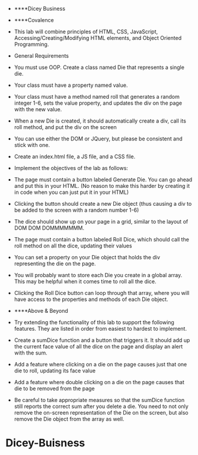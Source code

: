 * ****Dicey Business
* ****Covalence

* This lab will combine principles of HTML, CSS, JavaScript, Accessing/Creating/Modifying HTML elements, and Object Oriented Programming.

* General Requirements

* You must use OOP. Create a class named Die that represents a single die.
* Your class must have a property named value.
* Your class must have a method named roll that generates a random integer 1-6, sets the value property, and updates the div on the page with the new value.
* When a new Die is created, it should automatically create a div, call its roll method, and put the div on the screen
* You can use either the DOM or JQuery, but please be consistent and stick with one.
* Create an index.html file, a JS file, and a CSS file.
* Implement the objectives of the lab as follows:
* The page must contain a button labeled Generate Die. You can go ahead and put this in your HTML. (No reason to make this harder by creating it in code when you can just put it in your HTML)
* Clicking the button should create a new Die object (thus causing a div to be added to the screen with a random number 1-6)
* The dice should show up on your page in a grid, similar to the layout of DOM DOM DOMMMMMMM.
* The page must contain a button labeled Roll Dice, which should call the roll method on all the dice, updating their values

* You can set a property on your Die object that holds the div representing the die on the page.
* You will probably want to store each Die you create in a global array. This may be helpful when it comes time to roll all the dice.
* Clicking the Roll Dice button can loop through that array, where you will have access to the properties and methods of each Die object.
* ****Above & Beyond
* Try extending the functionality of this lab to support the following features. They are listed in order from easiest to hardest to implement.

* Create a sumDice function and a button that triggers it. It should add up the current face value of all the dice on the page and display an alert with the sum.
* Add a feature where clicking on a die on the page causes just that one die to roll, updating its face value
* Add a feature where double clicking on a die on the page causes that die to be removed from the page
* Be careful to take appropriate measures so that the sumDice function still reports the correct sum after you delete a die. You need to not only remove the on-screen representation of the Die on the screen, but also remove the Die object from the array as well.
# Dicey-Buisness
